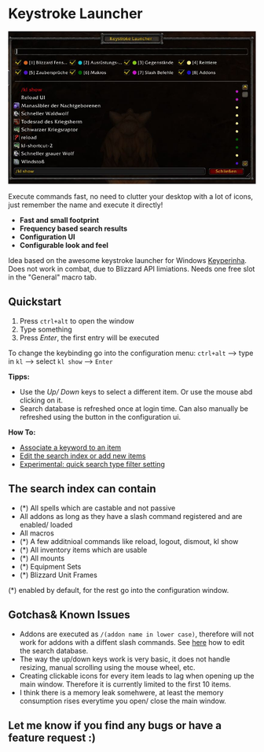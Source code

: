 # Keystroke Launcher

![logo](images/avatar.jpg)

Execute commands fast, no need to clutter your desktop with a lot of icons, just remember the name and execute it directly!

* **Fast and small footprint**
* **Frequency based search results**
* **Configuration UI**
* **Configurable look and feel**

Idea based on the awesome keystroke launcher for Windows [Keyperinha](http://keypirinha.com/). Does not work in combat, due to Blizzard API limiations. Needs one free slot in the "General" macro tab.

## Quickstart

1. Press `ctrl+alt` to open the window
2. Type something
3. Press *Enter*, the first entry will be executed

To change the keybinding go into the configuration menu: `ctrl+alt` --> type in `kl` --> select `kl show` --> `Enter`

**Tipps:**

* Use the *Up/ Down* keys to select a different item. Or use the mouse abd clicking on it.
* Search database is refreshed once at login time. Can also manually be refreshed using the button in the configuration ui.

**How To:**

* [Associate a keyword to an item](docs/assoc.md)
* [Edit the search index or add new items](docs/edit.md)
* [Experimental: quick search type filter setting](docs/quick.md)

## The search index can contain

* (*) All spells which are castable and not passive
* All addons as long as they have a slash command registered and are enabled/ loaded
* All macros
* (*) A few additnioal commands like reload, logout, dismout, kl show
* (*) All inventory items which are usable
* (*) All mounts
* (*) Equipment Sets
* (*) Blizzard Unit Frames

(*) enabled by default, for the rest go into the configuration window.

## Gotchas& Known Issues

* Addons are executed as `/(addon name in lower case)`, therefore will not work for addons with a diffent slash commands. See [here](docs/edit.md) how to edit the search database.
* The way the up/down keys work is very basic, it does not handle resizing, manual scrolling using the mouse wheel, etc.
* Creating clickable icons for every item leads to lag when opening up the main window. Therefore it is currently limited to the first 10 items.
* I think there is a memory leak somehwere, at least the memory consumption rises everytime you open/ close the main window.

## Let me know if you find any bugs or have a feature request :)
